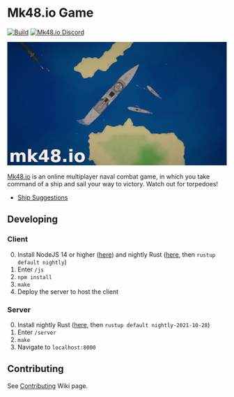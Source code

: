 # Mk48.io Game

[![Build](https://github.com/SoftbearStudios/mk48/actions/workflows/build.yml/badge.svg)](https://github.com/SoftbearStudios/mk48/actions/workflows/build.yml)
<a href='https://discord.gg/YMheuFQWTX'>
  <img src='https://img.shields.io/badge/Mk48.io-%23announcements-blue.svg' alt='Mk48.io Discord' />
</a>

![Logo](/js/public/logo-712.png)

[Mk48.io](https://mk48.io) is an online multiplayer naval combat game, in which you take command of a ship and sail your way to victory. Watch out for torpedoes!

- [Ship Suggestions](https://github.com/SoftbearStudios/mk48/discussions/132)

## Developing

### Client

0. Install NodeJS 14 or higher ([here](https://nodejs.org/en/download/)) and nightly Rust ([here](https://rustup.rs/), then `rustup default nightly`)
1. Enter `/js`
2. `npm install`
3. `make`
4. Deploy the server to host the client

### Server

0. Install nightly Rust ([here](https://rustup.rs/), then `rustup default nightly-2021-10-28`)
1. Enter `/server`
2. `make`
3. Navigate to `localhost:8000`

## Contributing
See [Contributing](https://github.com/SoftbearStudios/mk48/wiki/Contributing) Wiki page.
